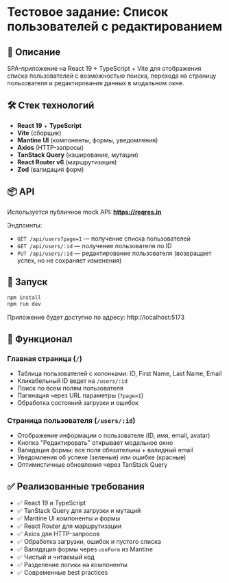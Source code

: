 # Тестовое задание: Список пользователей с редактированием

## 🎯 Описание

SPA-приложение на React 19 + TypeScript + Vite для отображения списка пользователей с возможностью поиска, перехода на страницу пользователя и редактирования данных в модальном окне.

## 🛠 Стек технологий

- **React 19** + **TypeScript**
- **Vite** (сборщик)
- **Mantine UI** (компоненты, формы, уведомления)
- **Axios** (HTTP-запросы)
- **TanStack Query** (кэширование, мутации)
- **React Router v6** (маршрутизация)
- **Zod** (валидация форм)

## 📦 API

Используется публичное mock API: **https://reqres.in**

Эндпоинты:

- `GET /api/users?page=1` — получение списка пользователей
- `GET /api/users/:id` — получение пользователя по ID
- `PUT /api/users/:id` — редактирование пользователя (возвращает успех, но не сохраняет изменения)

## 🚀 Запуск

```bash
npm install
npm run dev
```

Приложение будет доступно по адресу: http://localhost:5173

## 📄 Функционал

### Главная страница (`/`)

- Таблица пользователей с колонками: ID, First Name, Last Name, Email
- Кликабельный ID ведет на `/users/:id`
- Поиск по всем полям пользователя
- Пагинация через URL параметры (`?page=1`)
- Обработка состояний загрузки и ошибок

### Страница пользователя (`/users/:id`)

- Отображение информации о пользователе (ID, имя, email, avatar)
- Кнопка "Редактировать" открывает модальное окно
- Валидация формы: все поля обязательны + валидный email
- Уведомления об успехе (зеленые) или ошибке (красные)
- Оптимистичные обновления через TanStack Query

## ✅ Реализованные требования

- ✅ React 19 и TypeScript
- ✅ TanStack Query для загрузки и мутаций
- ✅ Mantine UI компоненты и формы
- ✅ React Router для маршрутизации
- ✅ Axios для HTTP-запросов
- ✅ Обработка загрузки, ошибок и пустого списка
- ✅ Валидация формы через `useForm` из Mantine
- ✅ Чистый и читаемый код
- ✅ Разделение логики на компоненты
- ✅ Современные best practices

